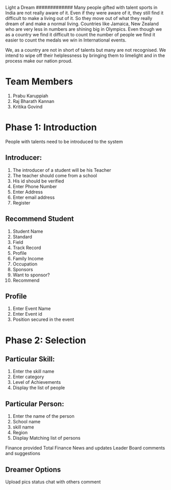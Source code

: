 Light a Dream
#############
Many people gifted with talent sports in India are not really aware of it. Even if they were aware of it, they still find it difficult to make a living out of it. So they move out of what they really dream of and make a normal living. Countries like Jamaica, New Zealand who are very less in numbers are shining big in Olympics. Even though we as a country we find it difficult to count the number of people we find it easier to count the medals we win in International events.

We, as a country are not in short of talents but many are not recognised. We intend to wipe off their helplessness by bringing them to limelight and in the process make our nation proud.

Team Members
============
1. Prabu Karuppiah
2. Raj Bharath Kannan
3. Kritika Govind

Phase 1: Introduction
=====================
People with talents need to be introduced to the system

Introducer:
-----------
1. The introducer of a student will be his Teacher
2. The teacher should come from a school
3. His id should be verified
4. Enter Phone Number
5. Enter Address
6. Enter email address
7. Register

Recommend Student
-----------------
1. Student Name
2. Standard
3. Field
4. Track Record
5. Profile
6. Family Income
7. Occupation
8. Sponsors
9. Want to sponsor?
10. Recommend

Profile
-------
1. Enter Event Name
2. Enter Event id
3. Position secured in the event

Phase 2: Selection
==================

Particular Skill:
----------------
1. Enter the skill name
2. Enter category
3. Level of Achievements
4. Display the list of people

Particular Person:
-----------------
1. Enter the name of the person
2. School name
3. skill name
4. Region
5. Display Matching list of persons

Finance provided
Total Finance
News and updates
Leader Board
comments and suggestions

Dreamer Options
---------------
Upload pics
status
chat with others
comment

